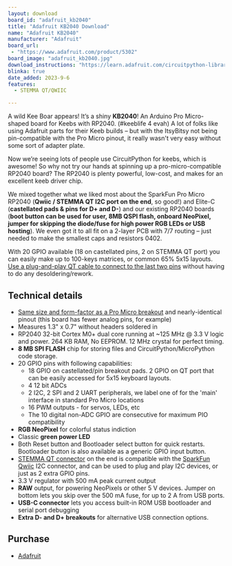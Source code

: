 ```yaml
---
layout: download
board_id: "adafruit_kb2040"
title: "Adafruit KB2040 Download"
name: "Adafruit KB2040"
manufacturer: "Adafruit"
board_url:
 - "https://www.adafruit.com/product/5302"
board_image: "adafruit_kb2040.jpg"
download_instructions: "https://learn.adafruit.com/circuitpython-libraries-on-any-computer-with-raspberry-pi-pico"
blinka: true
date_added: 2023-9-6
features:
  - STEMMA QT/QWIIC

---
```


A wild Kee Boar appears! It’s a shiny **KB2040**! An Arduino Pro Micro-shaped board for Keebs with RP2040. (#keeblife 4 evah) A lot of folks like using Adafruit parts for their Keeb builds – but with the ItsyBitsy not being pin-compatible with the Pro Micro pinout, it really wasn't very easy without some sort of adapter plate.

Now we’re seeing lots of people use CircuitPython for keebs, which is awesome! So why not try our hands at spinning up a pro-micro-compatible RP2040 board? The RP2040 is plenty powerful, low-cost, and makes for an excellent keeb driver chip.

We mixed together what we liked most about the SparkFun Pro Micro RP2040 (**Qwiic / STEMMA QT I2C port on the end**, so good!) and Elite-C (**castellated pads & pins for D+ and D-**) and our existing RP2040 boards (**boot button can be used for user, 8MB QSPI flash, onboard NeoPixel, jumper for skipping the diode/fuse for high power RGB LEDs or USB hosting**). We even got it to all fit on a 2-layer PCB with 7/7 routing – just needed to make the smallest caps and resistors 0402.

With 20 GPIO available (18 on castellated pins, 2 on STEMMA QT port) you can easily make up to 100-keys matrices, or common 65% 5x15 layouts. [Use a plug-and-play QT cable to connect to the last two pins](https://www.adafruit.com/product/4209) without having to do any desoldering/rework.

## Technical details

- [Same size and form-factor as a Pro Micro breakout](https://www.sparkfun.com/products/12640) and nearly-identical pinout (this board has fewer analog pins, for example)
- Measures 1.3" x 0.7" without headers soldered in
- RP2040 32-bit Cortex M0+ dual core running at ~125 MHz @ 3.3 V logic and power. 264 KB RAM, No EEPROM. 12 MHz crystal for perfect timing.
- **8 MB SPI FLASH** chip for storing files and CircuitPython/MicroPython code storage.
- 20 GPIO pins with following capabilities:
  - 18 GPIO on castellated/pin breakout pads. 2 GPIO on QT port that can be easily accessed for 5x15 keyboard layouts.
  - 4 12 bit ADCs
  - 2 I2C, 2 SPI and 2 UART peripherals, we label one of for the 'main' interface in standard Pro Micro locations
  - 16 PWM outputs - for servos, LEDs, etc
  - The 10 digital non-ADC GPIO are consecutive for maximum PIO compatibility
- **RGB NeoPixel** for colorful status indiction
- Classic **green power LED**
- Both Reset button and Bootloader select button for quick restarts. Bootloader button is also available as a generic GPIO input button.
- [STEMMA QT connector](https://learn.adafruit.com/introducing-adafruit-stemma-qt/what-is-stemma-qt) on the end is compatible with the [SparkFun Qwiic](https://www.sparkfun.com/qwiic) I2C connector, and can be used to plug and play I2C devices, or just as 2 extra GPIO pins.
- 3.3 V regulator with 500 mA peak current output
- **RAW** output, for powering NeoPixels or other 5 V devices. Jumper on bottom lets you skip over the 500 mA fuse, for up to 2 A from USB ports.
- **USB-C connector** lets you access built-in ROM USB bootloader and serial port debugging
- **Extra D- and D+ breakouts** for alternative USB connection options.

## Purchase

* [Adafruit](https://www.adafruit.com/product/5302)
